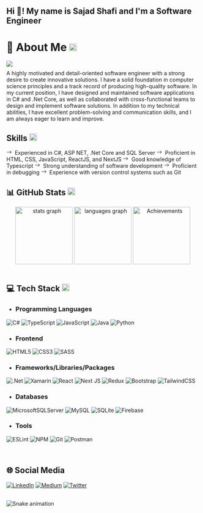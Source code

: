 ## Hi 👋! My name is Sajad Shafi and I'm a Software Engineer

# 💫 About Me <img style="width:20px;" src="https://res.cloudinary.com/dey4dramc/image/upload/v1682335394/right-arrow_ojgvmh.png"/>

<div class="about-section">
  <img class="gif-anime" src="https://media.giphy.com/media/RbDKaczqWovIugyJmW/giphy.gif"  />
  <p style="margin-top:.5rem;" class="about-me"> A highly motivated and detail-oriented software engineer with a strong desire to create innovative solutions. I have a solid foundation in computer science principles and a track record of producing high-quality software. In my current position, I have designed and maintained software applications in C# and .Net Core, as well as collaborated with cross-functional teams to design and implement software solutions. In addition to my technical abilities, I have excellent problem-solving and communication skills, and I am always eager to learn and improve.</p>
</div>

## Skills <img style="width:20px;" src="https://res.cloudinary.com/dey4dramc/image/upload/v1682335394/right-arrow_ojgvmh.png"/>

  <span>
    <svg stroke="currentColor" fill="currentColor" stroke-width="0" viewBox="0 0 16 16" height="1em" width="1em" xmlns="http://www.w3.org/2000/svg">
      <path fill-rule="evenodd" d="M1 8a.5.5 0 0 1 .5-.5h11.793l-3.147-3.146a.5.5 0 0 1 .708-.708l4 4a.5.5 0 0 1 0 .708l-4 4a.5.5 0 0 1-.708-.708L13.293 8.5H1.5A.5.5 0 0 1 1 8z"></path></svg>
  </span>
  <span style="margin-left:4px;">Experienced in C#, ASP NET, .Net Core and SQL Server</span>

  <span>
      <svg stroke="currentColor" fill="currentColor" stroke-width="0" viewBox="0 0 16 16" height="1em" width="1em" xmlns="http://www.w3.org/2000/svg">
        <path fill-rule="evenodd" d="M1 8a.5.5 0 0 1 .5-.5h11.793l-3.147-3.146a.5.5 0 0 1 .708-.708l4 4a.5.5 0 0 1 0 .708l-4 4a.5.5 0 0 1-.708-.708L13.293 8.5H1.5A.5.5 0 0 1 1 8z"></path></svg>
  </span>
  <span style="margin-left:4px;">Proficient in HTML, CSS, JavaScript, ReactJS, and NextJS</span>

  <span>
      <svg stroke="currentColor" fill="currentColor" stroke-width="0" viewBox="0 0 16 16" height="1em" width="1em" xmlns="http://www.w3.org/2000/svg">
        <path fill-rule="evenodd" d="M1 8a.5.5 0 0 1 .5-.5h11.793l-3.147-3.146a.5.5 0 0 1 .708-.708l4 4a.5.5 0 0 1 0 .708l-4 4a.5.5 0 0 1-.708-.708L13.293 8.5H1.5A.5.5 0 0 1 1 8z"></path></svg>
  </span>
  <span style="margin-left:4px;">Good knowledge of Typescript</span>

  <span>
      <svg stroke="currentColor" fill="currentColor" stroke-width="0" viewBox="0 0 16 16" height="1em" width="1em" xmlns="http://www.w3.org/2000/svg">
        <path fill-rule="evenodd" d="M1 8a.5.5 0 0 1 .5-.5h11.793l-3.147-3.146a.5.5 0 0 1 .708-.708l4 4a.5.5 0 0 1 0 .708l-4 4a.5.5 0 0 1-.708-.708L13.293 8.5H1.5A.5.5 0 0 1 1 8z"></path></svg>
  </span>
  <span style="margin-left:4px;">Strong understanding of software development</span>
  
  <span>
      <svg stroke="currentColor" fill="currentColor" stroke-width="0" viewBox="0 0 16 16" height="1em" width="1em" xmlns="http://www.w3.org/2000/svg">
        <path fill-rule="evenodd" d="M1 8a.5.5 0 0 1 .5-.5h11.793l-3.147-3.146a.5.5 0 0 1 .708-.708l4 4a.5.5 0 0 1 0 .708l-4 4a.5.5 0 0 1-.708-.708L13.293 8.5H1.5A.5.5 0 0 1 1 8z"></path></svg>
  </span>
  <span style="margin-left:4px;">Proficient in debugging</span>
  
  <span>
      <svg stroke="currentColor" fill="currentColor" stroke-width="0" viewBox="0 0 16 16" height="1em" width="1em" xmlns="http://www.w3.org/2000/svg">
        <path fill-rule="evenodd" d="M1 8a.5.5 0 0 1 .5-.5h11.793l-3.147-3.146a.5.5 0 0 1 .708-.708l4 4a.5.5 0 0 1 0 .708l-4 4a.5.5 0 0 1-.708-.708L13.293 8.5H1.5A.5.5 0 0 1 1 8z"></path></svg>
  </span>
  <span style="margin-left:4px;">Experience with version control systems such as Git</span>
</ul>

<br>

## 📊 GitHub Stats <img style="width:20px;" src="https://res.cloudinary.com/dey4dramc/image/upload/v1682335394/right-arrow_ojgvmh.png"/>

<div align="center">
  <img src="https://github-readme-stats.vercel.app/api?username=sajadshafi&hide_title=true&theme=synthwave&hide_border=false&include_all_commits=false&count_private=false" height="150" alt="stats graph"  />
  <img src="https://github-readme-stats.vercel.app/api/top-langs?username=sajadshafi&locale=en&hide_title=false&layout=compact&card_width=320&langs_count=5&theme=synthwave&hide_border=false" height="150" alt="languages graph"  />
  <img src="https://github-readme-streak-stats.herokuapp.com/?user=sajadshafi&theme=synthwave&hide_border=false" height="150" alt="Achievements"  />
</div>

<br>

## 💻 Tech Stack <img style="width:20px;" src="https://res.cloudinary.com/dey4dramc/image/upload/v1682335394/right-arrow_ojgvmh.png"/>

- ### Programming Languages

![C#](https://img.shields.io/badge/c%23-%23239120.svg?style=flat&logo=c-sharp&logoColor=white)
![TypeScript](https://img.shields.io/badge/typescript-%23007ACC.svg?style=flat&logo=typescript&logoColor=white)
![JavaScript](https://img.shields.io/badge/javascript-%23323330.svg?style=flat&logo=javascript&logoColor=%23F7DF1E)
![Java](https://img.shields.io/badge/java-%23ED8B00.svg?style=flat&logo=java&logoColor=white)
![Python](https://img.shields.io/badge/python-3670A0?style=flat&logo=python&logoColor=ffdd54)

- ### Frontend

![HTML5](https://img.shields.io/badge/html5-%23E34F26.svg?style=flat&logo=html5&logoColor=white)
![CSS3](https://img.shields.io/badge/css3-%231572B6.svg?style=flat&logo=css3&logoColor=white)
![SASS](https://img.shields.io/badge/SASS-hotpink.svg?style=flat&logo=SASS&logoColor=white)

- ### Frameworks/Libraries/Packages

![.Net](https://img.shields.io/badge/.NET-5C2D91?style=flat&logo=.net&logoColor=white)
![Xamarin](https://img.shields.io/badge/Xamarin-3199DC?style=flat&logo=xamarin&logoColor=white)
![React](https://img.shields.io/badge/react-%2320232a.svg?style=flat&logo=react&logoColor=%2361DAFB)
![Next JS](https://img.shields.io/badge/Next-black?style=flat&logo=next.js&logoColor=white)
![Redux](https://img.shields.io/badge/redux-%23593d88.svg?style=flat&logo=redux&logoColor=white)
![Bootstrap](https://img.shields.io/badge/bootstrap-%23563D7C.svg?style=flat&logo=bootstrap&logoColor=white)
![TailwindCSS](https://img.shields.io/badge/tailwindcss-%2338B2AC.svg?style=flat&logo=tailwind-css&logoColor=white)

- ### Databases

![MicrosoftSQLServer](https://img.shields.io/badge/Microsoft%20SQL%20Sever-CC2927?style=flat&logo=microsoft%20sql%20server&logoColor=white)
![MySQL](https://img.shields.io/badge/mysql-%2300f.svg?style=flat&logo=mysql&logoColor=white)
![SQLite](https://img.shields.io/badge/sqlite-%2307405e.svg?style=flat&logo=sqlite&logoColor=white)
![Firebase](https://img.shields.io/badge/firebase-%23039BE5.svg?style=flat&logo=firebase)

- ### Tools

![ESLint](https://img.shields.io/badge/ESLint-4B3263?style=flat&logo=eslint&logoColor=white)
![NPM](https://img.shields.io/badge/NPM-%23000000.svg?style=flat&logo=npm&logoColor=white)
![Git](https://camo.githubusercontent.com/f7c3ee03e8c0f6b42e081dbc1d4baf4d524919bc7272ad550020871b8cd5ee98/68747470733a2f2f696d672e736869656c64732e696f2f62616467652f2d4769742d4630353033323f7374796c653d666c6174266c6f676f3d676974266c6f676f436f6c6f723d7768697465)
![Postman](https://img.shields.io/badge/Postman-FF6C37?style=flat&logo=postman&logoColor=white)

<br clear="both">

## 🌐 Social Media <img style="width:15px;" src="https://res.cloudinary.com/dey4dramc/image/upload/v1682335394/right-arrow_ojgvmh.png"/>

[![LinkedIn](https://img.shields.io/badge/LinkedIn-%230077B5.svg?logo=linkedin&logoColor=white)](https://linkedin.com/in/sajadshafi)
[![Medium](https://img.shields.io/badge/Medium-12100E?logo=medium&logoColor=white)](https://medium.com/@sajadshafi)
[![Twitter](https://img.shields.io/badge/Twitter-%231DA1F2.svg?logo=Twitter&logoColor=white)](https://twitter.com/sajadshafi_dev)

<br clear="both">

<img src="https://res.cloudinary.com/dey4dramc/image/upload/v1682334118/snake_ujoyoz.svg" alt="Snake animation" />
